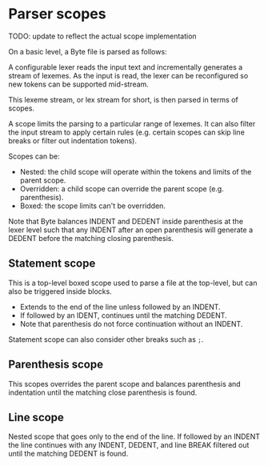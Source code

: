 # Parser scopes

TODO: update to reflect the actual scope implementation

On a basic level, a Byte file is parsed as follows:

A configurable lexer reads the input text and incrementally generates a stream
of lexemes. As the input is read, the lexer can be reconfigured so new tokens
can be supported mid-stream.

This lexeme stream, or lex stream for short, is then parsed in terms of scopes.

A scope limits the parsing to a particular range of lexemes. It can also filter
the input stream to apply certain rules (e.g. certain scopes can skip line
breaks or filter out indentation tokens).

Scopes can be:

- Nested: the child scope will operate within the tokens and limits of the
  parent scope.
- Overridden: a child scope can override the parent scope (e.g. parenthesis).
- Boxed: the scope limits can't be overridden.

Note that Byte balances INDENT and DEDENT inside parenthesis at the lexer level
such that any INDENT after an open parenthesis will generate a DEDENT before the
matching closing parenthesis.


## Statement scope

This is a top-level boxed scope used to parse a file at the top-level, but
can also be triggered inside blocks.

- Extends to the end of the line unless followed by an INDENT.
- If followed by an IDENT, continues until the matching DEDENT.
- Note that parenthesis do not force continuation without an INDENT.

Statement scope can also consider other breaks such as `;`.

## Parenthesis scope

This scopes overrides the parent scope and balances parenthesis and indentation
until the matching close parenthesis is found.

## Line scope

Nested scope that goes only to the end of the line. If followed by an INDENT
the line continues with any INDENT, DEDENT, and line BREAK filtered out until
the matching DEDENT is found.
